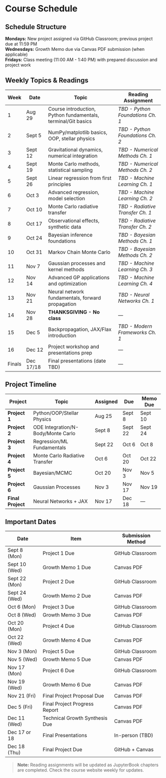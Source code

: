 # Course Schedule

## Schedule Structure

**Mondays:** New project assigned via GitHub Classroom; previous project due at 11:59 PM  
**Wednesdays:** Growth Memo due via Canvas PDF submission (when applicable)  
**Fridays:** Class meeting (11:00 AM - 1:40 PM) with prepared discussion and project work

## Weekly Topics & Readings

| Week | Date | Topic | Reading Assignment |
|------|------|-------|-------------------|
| 1 | Aug 29 | Course introduction, Python fundamentals, terminal/Git basics | *TBD - Python Foundations Ch. 1* |
| 2 | Sept 5 | NumPy/matplotlib basics, OOP, stellar physics | *TBD - Python Foundations Ch. 2* |
| 3 | Sept 12 | Gravitational dynamics, numerical integration | *TBD - Numerical Methods Ch. 1* |
| 4 | Sept 19 | Monte Carlo methods, statistical sampling | *TBD - Numerical Methods Ch. 2* |
| 5 | Sept 26 | Linear regression from first principles | *TBD - Machine Learning Ch. 1* |
| 6 | Oct 3 | Advanced regression, model selection | *TBD - Machine Learning Ch. 2* |
| 7 | Oct 10 | Monte Carlo radiative transfer | *TBD - Radiative Transfer Ch. 1* |
| 8 | Oct 17 | Observational effects, synthetic data | *TBD - Radiative Transfer Ch. 2* |
| 9 | Oct 24 | Bayesian inference foundations | *TBD - Bayesian Methods Ch. 1* |
| 10 | Oct 31 | Markov Chain Monte Carlo | *TBD - Bayesian Methods Ch. 2* |
| 11 | Nov 7 | Gaussian processes and kernel methods | *TBD - Machine Learning Ch. 3* |
| 12 | Nov 14 | Advanced GP applications and optimization | *TBD - Machine Learning Ch. 4* |
| 13 | Nov 21 | Neural network fundamentals, forward propagation | *TBD - Neural Networks Ch. 1* |
| 14 | Nov 28 | **THANKSGIVING - No class** | — |
| 15 | Dec 5 | Backpropagation, JAX/Flax introduction | *TBD - Modern Frameworks Ch. 1* |
| 16 | Dec 12 | Project workshop and presentations prep | — |
| Finals | Dec 17/18 | Final presentations (date TBD) | — |

## Project Timeline

| Project | Topic | Assigned | Due | Memo Due |
|---------|-------|----------|-----|----------|
| **Project 1** | Python/OOP/Stellar Physics | Aug 25 | Sept 8 | Sept 10 |
| **Project 2** | ODE Integration/N-Body/Monte Carlo | Sept 8 | Sept 22 | Sept 24 |
| **Project 3** | Regression/ML Fundamentals | Sept 22 | Oct 6 | Oct 8 |
| **Project 4** | Monte Carlo Radiative Transfer | Oct 6 | Oct 20 | Oct 22 |
| **Project 5** | Bayesian/MCMC | Oct 20 | Nov 3 | Nov 5 |
| **Project 6** | Gaussian Processes | Nov 3 | Nov 17 | Nov 19 |
| **Final Project** | Neural Networks + JAX | Nov 17 | Dec 18 | — |

## Important Dates

| Date | Item | Submission Method |
|------|------|-------------------|
| Sept 8 (Mon) | Project 1 Due | GitHub Classroom |
| Sept 10 (Wed) | Growth Memo 1 Due | Canvas PDF |
| Sept 22 (Mon) | Project 2 Due | GitHub Classroom |
| Sept 24 (Wed) | Growth Memo 2 Due | Canvas PDF |
| Oct 6 (Mon) | Project 3 Due | GitHub Classroom |
| Oct 8 (Wed) | Growth Memo 3 Due | Canvas PDF |
| Oct 20 (Mon) | Project 4 Due | GitHub Classroom |
| Oct 22 (Wed) | Growth Memo 4 Due | Canvas PDF |
| Nov 3 (Mon) | Project 5 Due | GitHub Classroom |
| Nov 5 (Wed) | Growth Memo 5 Due | Canvas PDF |
| Nov 17 (Mon) | Project 6 Due | GitHub Classroom |
| Nov 19 (Wed) | Growth Memo 6 Due | Canvas PDF |
| Nov 21 (Fri) | Final Project Proposal Due | Canvas PDF |
| Dec 5 (Fri) | Final Project Progress Report | Canvas PDF |
| Dec 11 (Wed) | Technical Growth Synthesis Due | Canvas PDF |
| Dec 17 or 18 | Final Presentations | In-person (TBD) |
| Dec 18 (Thu) | Final Project Due | GitHub + Canvas |

> **Note:** Reading assignments will be updated as JupyterBook chapters are completed. Check the course website weekly for updates.